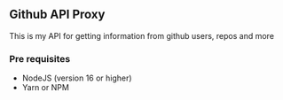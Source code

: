 ## Github API Proxy

This is my API for getting information from github users, repos and more

### Pre requisites

- NodeJS (version 16 or higher)
- Yarn or NPM
